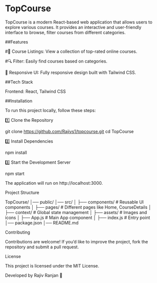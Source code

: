 # TopCourse
TopCourse is a modern React-based web application that allows users to explore  various  courses. It provides an interactive and user-friendly interface to browse, filter courses from different categories.

##Features

#🎯 Course Listings: View a collection of top-rated online courses.

#🔍 Filter: Easily find courses based on categories.

🎨 Responsive UI: Fully responsive design built with Tailwind CSS.

##Tech Stack

Frontend: React, Tailwind CSS


##Installation

To run this project locally, follow these steps:

1️⃣ Clone the Repository

git clone https://github.com/Rajivs1/topcourse.git
cd TopCourse

2️⃣ Install Dependencies

npm install

3️⃣ Start the Development Server

npm start

The application will run on http://localhost:3000.

Project Structure

TopCourse/
│── public/
│── src/
│   ├── components/   # Reusable UI components
│   ├── pages/        # Different pages like Home, CourseDetails
│   ├── context/      # Global state management
│   ├── assets/       # Images and icons
│   ├── App.js        # Main App component
│   ├── index.js      # Entry point
│── package.json
│── README.md

Contributing

Contributions are welcome! If you’d like to improve the project, fork the repository and submit a pull request.

License

This project is licensed under the MIT License.

Developed by Rajiv Ranjan 🚀

